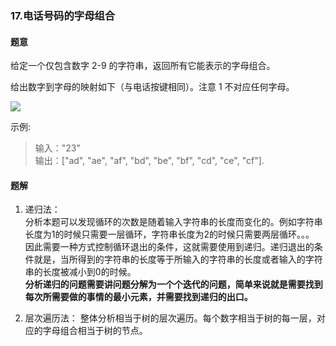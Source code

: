 ### 17.电话号码的字母组合
#### 题意
给定一个仅包含数字 2-9 的字符串，返回所有它能表示的字母组合。

给出数字到字母的映射如下（与电话按键相同）。注意 1 不对应任何字母。

![](https://assets.leetcode-cn.com/aliyun-lc-upload/original_images/17_telephone_keypad.png) 

示例:

> 输入："23"  
> 输出：["ad", "ae", "af", "bd", "be", "bf", "cd", "ce", "cf"].

#### 题解
1. 递归法：  
分析本题可以发现循环的次数是随着输入字符串的长度而变化的。例如字符串长度为1的时候只需要一层循环，字符串长度为2的时候只需要两层循环。。。  
因此需要一种方式控制循环退出的条件，这就需要使用到递归。递归退出的条件就是，当所得到的字符串的长度等于所输入的字符串的长度或者输入的字符串的长度被减小到0的时候。  
**分析递归的问题需要讲问题分解为一个个迭代的问题，简单来说就是需要找到每次所需要做的事情的最小元素，并需要找到递归的出口。**  

2. 层次遍历法：
整体分析相当于树的层次遍历。每个数字相当于树的每一层，对应的字母组合相当于树的节点。